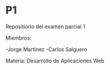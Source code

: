 # P1
Repositiorio del examen parcial 1

Miembros:

-Jorge Martínez
-Carlos Salguero

Materia:
Desarrollo de Aplicaciones Web
